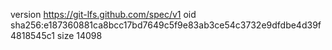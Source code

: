 version https://git-lfs.github.com/spec/v1
oid sha256:e187360881ca8bcc17bd7649c5f9e83ab3ce54c3732e9dfdbe4d39f4818545c1
size 14098

